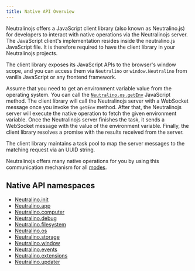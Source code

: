 ```yaml
---
title: Native API Overview
---
```


Neutralinojs offers a JavaScript client library (also known as Neutralino.js) for developers to interact
with native operations via the Neutralinojs server.
The JavaScript client's implementation resides inside the neutralino.js JavaScript file.
It is therefore required to have the client library in your Neutralinojs projects. 

The client library exposes its JavaScript APIs to the browser's window scope, and you can access them
via `Neutralino` or `window.Neutralino` from vanilla JavaScript or any frontend framework.

Assume that you need to get an environment variable value from the operating system. You can call the
[`Neutralino.os.getEnv`](../api/os#osgetenvkey)
JavaScript method. The client library will call the Neutralinojs server with a WebSocket message once you invoke
the `getEnv` method. After that, the Neutralinojs server will execute the native operation to fetch the given
environment variable.
Once the Neutralinojs server finishes the task, it sends a WebSocket message with the value of the environment variable.
Finally, the client library resolves a promise with the results received from the server.

The client library maintains a task pool to map the server messages to the matching request via an UUID string.

Neutralinojs offers many native operations for you by using this communication mechanism for all [modes](../configuration/modes).

## Native API namespaces

- [Neutralino.init](init)
- [Neutralino.app](app)
- [Neutralino.computer](computer)
- [Neutralino.debug](debug)
- [Neutralino.filesystem](filesystem)
- [Neutralino.os](os)
- [Neutralino.storage](storage)
- [Neutralino.window](window)
- [Neutralino.events](events)
- [Neutralino.extensions](extensions)
- [Neutralino.updater](updater)
